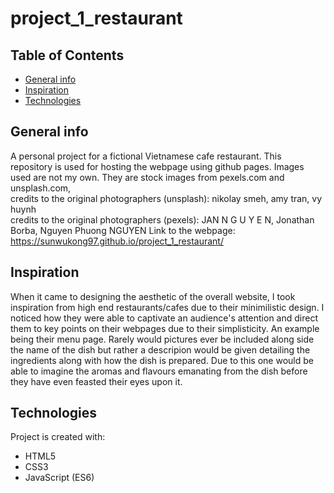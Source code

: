 # project_1_restaurant
## Table of Contents
* [General info](#general-info)
* [Inspiration](#inspiration)
* [Technologies](#technologies)

## General info
A personal project for a fictional Vietnamese cafe restaurant. This repository is used for hosting the webpage using github pages. 
Images used are not my own. They are stock images from pexels.com and unsplash.com,  
credits to the original photographers (unsplash): nikolay smeh, amy tran, vy huynh  
credits to the original photographers (pexels): JAN N G U Y E N, Jonathan Borba, Nguyen Phuong NGUYEN 
Link to the webpage: https://sunwukong97.github.io/project_1_restaurant/

## Inspiration
When it came to designing the aesthetic of the overall website, I took inspiration from high end restaurants/cafes due to their minimilistic design. I noticed how they were able to captivate an audience's attention and direct them to key points on their webpages due to their simplisticity. An example being their menu page. Rarely would pictures ever be included along side the name of the dish but rather a descripion would be given detailing the ingredients along with how the dish is prepared. Due to this one would be able to imagine the aromas and flavours emanating from the dish before they have even feasted their eyes upon it. 
## Technologies
Project is created with:
* HTML5
* CSS3
* JavaScript (ES6)

